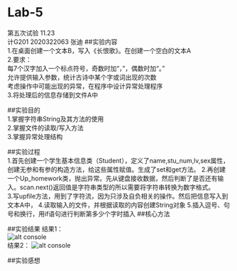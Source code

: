 # Lab-5
第五次试验 11.23  
计G201 2020322063 张迪
##实验内容  
1.在桌面创建一个文本B，写入《长恨歌》。在创建一个空白的文本A  
2.要求：  
每7个汉字加入一个标点符号，奇数时加“，”，偶数时加“。”  
允许提供输入参数，统计古诗中某个字或词出现的次数  
考虑操作中可能出现的异常，在程序中设计异常处理程序  
3.将处理后的信息存储到文件A中  

##实验目的  
1.掌握字符串String及其方法的使用  
2.掌握文件的读取/写入方法  
3.掌握异常处理结构

##实验过程  
1.首先创建一个学生基本信息类（Student），定义了name,stu_num,lv,sex属性，创建无参和有参的构造方法，给这些属性赋值。生成了set和get方法。
2.再创建一个Up_homework类，抛出异常。先从键盘接收数据，然后判断了是否还有输入。scan.next()返回值是字符串类型的所以需要将字符串转换为数字格式。  
3.写upfile方法，用到了字符流，因为只涉及自负相关的操作。然后把信息写入到文本A中，
4.读取输入的文件，并根据读取的内容创建String对象
5.插入逗号、句号和换行，用if语句进行判断第多少个字时插入
##核心方法  

##实验结果
结果1：  
![alt console](https://m.qpic.cn/psc?/V50ini880vFPiW2LYxFK2RoQRD3UEErn/bqQfVz5yrrGYSXMvKr.cqViWeg6HBQ*TGdsH1ziwaDQ4z5Ce*wTUT5c3E5*sEUoEBgHQUFsqpXjLTISkJdCXA52nQn6r7PqZxLLGn6H.ppc!/b&bo=qgJSAQAAAAADB9k!&rf=viewer_4)  
结果2：
![alt console]()

##实验感想  
